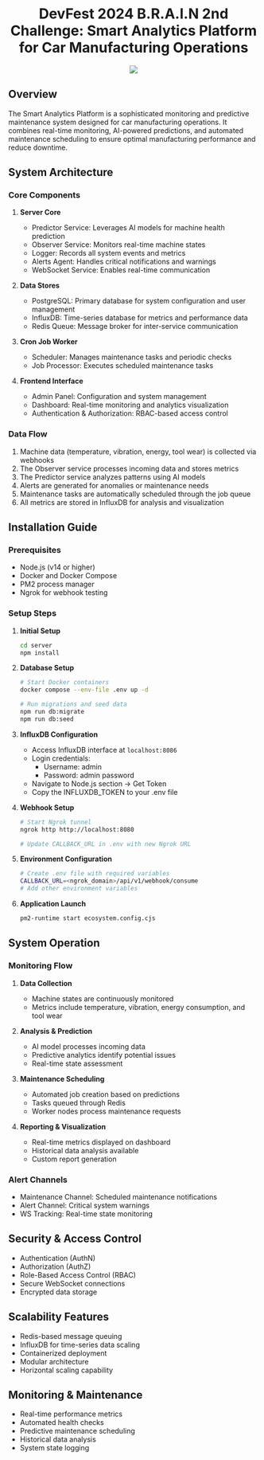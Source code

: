 <h1 align="center">DevFest 2024 B.R.A.I.N 2nd Challenge: Smart Analytics Platform for Car Manufacturing Operations</h1>

<p align="center">
  <img src="./assets/prev.jpg" />
</p>

## Overview
The Smart Analytics Platform is a sophisticated monitoring and predictive maintenance system designed for car manufacturing operations. It combines real-time monitoring, AI-powered predictions, and automated maintenance scheduling to ensure optimal manufacturing performance and reduce downtime.

## System Architecture

### Core Components
1. **Server Core**
   - Predictor Service: Leverages AI models for machine health prediction
   - Observer Service: Monitors real-time machine states
   - Logger: Records all system events and metrics
   - Alerts Agent: Handles critical notifications and warnings
   - WebSocket Service: Enables real-time communication

2. **Data Stores**
   - PostgreSQL: Primary database for system configuration and user management
   - InfluxDB: Time-series database for metrics and performance data
   - Redis Queue: Message broker for inter-service communication

3. **Cron Job Worker**
   - Scheduler: Manages maintenance tasks and periodic checks
   - Job Processor: Executes scheduled maintenance tasks

4. **Frontend Interface**
   - Admin Panel: Configuration and system management
   - Dashboard: Real-time monitoring and analytics visualization
   - Authentication & Authorization: RBAC-based access control

### Data Flow
1. Machine data (temperature, vibration, energy, tool wear) is collected via webhooks
2. The Observer service processes incoming data and stores metrics
3. The Predictor service analyzes patterns using AI models
4. Alerts are generated for anomalies or maintenance needs
5. Maintenance tasks are automatically scheduled through the job queue
6. All metrics are stored in InfluxDB for analysis and visualization

## Installation Guide

### Prerequisites
- Node.js (v14 or higher)
- Docker and Docker Compose
- PM2 process manager
- Ngrok for webhook testing

### Setup Steps
1. **Initial Setup**
   ```bash
   cd server
   npm install
   ```
 
2. **Database Setup**
   ```bash
   # Start Docker containers
   docker compose --env-file .env up -d

   # Run migrations and seed data
   npm run db:migrate
   npm run db:seed
   ```

3. **InfluxDB Configuration**
   - Access InfluxDB interface at `localhost:8086`
   - Login credentials:
     - Username: admin
     - Password: admin password
   - Navigate to Node.js section → Get Token
   - Copy the INFLUXDB_TOKEN to your .env file

4. **Webhook Setup**
   ```bash
   # Start Ngrok tunnel
   ngrok http http://localhost:8080
   
   # Update CALLBACK_URL in .env with new Ngrok URL
   ```
5. **Environment Configuration**
   ```bash
   # Create .env file with required variables
   CALLBACK_URL=<ngrok_domain>/api/v1/webhook/consume
   # Add other environment variables
   ```


6. **Application Launch**
   ```bash
   pm2-runtime start ecosystem.config.cjs
   ```

## System Operation

### Monitoring Flow
1. **Data Collection**
   - Machine states are continuously monitored
   - Metrics include temperature, vibration, energy consumption, and tool wear

2. **Analysis & Prediction**
   - AI model processes incoming data
   - Predictive analytics identify potential issues
   - Real-time state assessment

3. **Maintenance Scheduling**
   - Automated job creation based on predictions
   - Tasks queued through Redis
   - Worker nodes process maintenance requests

4. **Reporting & Visualization**
   - Real-time metrics displayed on dashboard
   - Historical data analysis available
   - Custom report generation

### Alert Channels
- Maintenance Channel: Scheduled maintenance notifications
- Alert Channel: Critical system warnings
- WS Tracking: Real-time state monitoring

## Security & Access Control
- Authentication (AuthN)
- Authorization (AuthZ)
- Role-Based Access Control (RBAC)
- Secure WebSocket connections
- Encrypted data storage

## Scalability Features
- Redis-based message queuing
- InfluxDB for time-series data scaling
- Containerized deployment
- Modular architecture
- Horizontal scaling capability

## Monitoring & Maintenance
- Real-time performance metrics
- Automated health checks
- Predictive maintenance scheduling
- Historical data analysis
- System state logging



